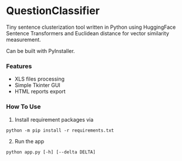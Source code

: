 # QuestionClassifier

Tiny sentence clusterization tool written in Python using HuggingFace Sentence Transformers and Euclidean distance for vector similarity measurement.

Can be built with PyInstaller.

### Features

- XLS files processing
- Simple Tkinter GUI
- HTML reports export

### How To Use

1. Install requirement packages via
```
python -m pip install -r requirements.txt
```
2. Run the app
```
python app.py [-h] [--delta DELTA]
```